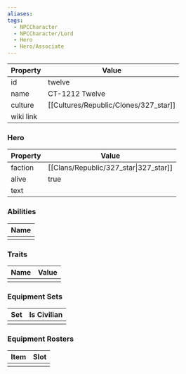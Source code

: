 ```yaml
---
aliases: 
tags:
  - NPCCharacter
  - NPCCharacter/Lord
  - Hero
  - Hero/Associate
---
```


| Property  | Value          |
| :-------- | -------------- |
| id        | twelve         |
| name      | CT-1212 Twelve |
| culture   | [[Cultures/Republic/Clones/327_star]]   |
| wiki link |                |
### Hero
| Property | Value                                 |
| -------- | ------------------------------------- |
| faction  | [[Clans/Republic/327_star\|327_star]] |
| alive    | true                                  |
| text     |                                       |

### Abilities
| Name |
| :--: |
|      |

### Traits
| Name | Value |
| ---- | ----- |
|      |       |

### Equipment Sets
| Set | Is Civilian |
| --- | ----------- |
|     |             |

### Equipment Rosters
| Item | Slot |
| ---- | ---- |
|      |      |
